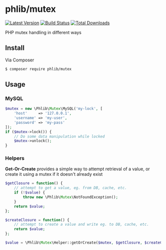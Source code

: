 # phlib/mutex

[![Latest Version](https://img.shields.io/github/release/phlib/mutex.svg?style=flat-square)](https://github.com/phlib/mutex/releases)
[![Build Status](https://img.shields.io/travis/phlib/mutex/master.svg?style=flat-square)](https://travis-ci.org/phlib/mutex)
[![Total Downloads](https://img.shields.io/packagist/dt/phlib/mutex.svg?style=flat-square)](https://packagist.org/packages/phlib/mutex)

PHP mutex handling in different ways

## Install

Via Composer

``` bash
$ composer require phlib/mutex
```

## Usage

### MySQL

```php
$mutex = new \Phlib\Mutex\MySQL('my-lock', [
    'host'     => '127.0.0.1',
    'username' => 'my-user',
    'password' => 'my-pass'
]);
if ($mutex->lock()) {
    // Do some data manipulation while locked
    $mutex->unlock();
}
```

### Helpers

**Get-Or-Create** provides a simple way to attempt retrieval of a value,
or create it using a mutex if it doesn't already exist

```php
$getClosure = function() {
    // attempt to get a value, eg. from DB, cache, etc.
    if (!$value) {
        throw new \Phlib\Mutex\NotFoundException();
    }
    return $value;
};

$createClosure = function() {
    // attempt to create a value and write eg. to DB, cache, etc.
    return $value;
};

$value = \Phlib\Mutex\Helper::getOrCreate($mutex, $getClosure, $createClosure);
```
